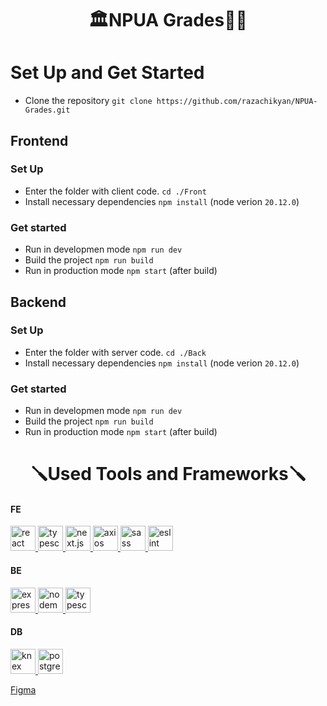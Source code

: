 <h1 align="center">🏛NPUA Grades👨‍🎓</h1>

# Set Up and Get Started
- Clone the repository `git clone https://github.com/razachikyan/NPUA-Grades.git`

## Frontend

### Set Up

- Enter the folder with client code. `cd ./Front`
- Install necessary dependencies `npm install`
  (node verion `20.12.0`)

### Get started

- Run in developmen mode `npm run dev`
- Build the project `npm run build`
- Run in production mode `npm start` (after build)

## Backend

### Set Up

- Enter the folder with server code. `cd ./Back`
- Install necessary dependencies `npm install`
  (node verion `20.12.0`)

### Get started

- Run in developmen mode `npm run dev`
- Build the project `npm run build`
- Run in production mode `npm start` (after build)

<h1 align="center">🪛Used Tools and Frameworks🪛</h1>

#### FE
<a href="https://react.dev/" target="_blank" rel="noreferrer"> <img src="https://www.svgrepo.com/show/303500/react-1-logo.svg" alt="react" width="40" height="40"/> </a>
<a href="https://www.typescriptlang.org/" target="_blank" rel="noreferrer"> <img src="https://www.svgrepo.com/show/374147/typescriptdef-official.svg" alt="typescript" width="40" height="40"/> </a>
<a href="https://nextjs.org/" target="_blank" rel="noreferrer"> <img src="https://www.svgrepo.com/show/378440/nextjs-fill.svg" alt="next.js" width="40" height="40"/> </a>
<a href="https://axios-http.com/" target="_blank" rel="noreferrer"> <img src="https://axios-http.com/assets/logo.svg" alt="axios" width="40" height="40"/> </a>
<a href="https://sass-lang.com/" target="_blank" rel="noreferrer"> <img src="https://www.svgrepo.com/show/349502/sass.svg" alt="sass" width="40" height="40"/> </a>
<a href="https://eslint.org/" target="_blank" rel="noreferrer"> <img src="https://www.svgrepo.com/show/353709/eslint.svg" alt="eslint" width="40" height="40"/> </a>

#### BE
<a href="https://expressjs.com/ru/" target="_blank" rel="noreferrer"> <img src="https://www.svgrepo.com/show/378837/node.svg" alt="expressjs" width="40" height="40"/> </a>
<a href="https://nodemon.io/" target="_blank" rel="noreferrer"> <img src="https://www.svgrepo.com/show/373932/nodemon.svg" alt="nodemon" width="40" height="40"/> </a>
<a href="https://www.typescriptlang.org/" target="_blank" rel="noreferrer"> <img src="https://www.svgrepo.com/show/374147/typescriptdef-official.svg" alt="typescript" width="40" height="40"/> </a>

#### DB
<a href="https://knexjs.org/" target="_blank" rel="noreferrer"> <img src="https://www.svgrepo.com/show/353972/knex.svg" alt="knex" width="40" height="40"/> </a>
<a href="https://www.postgresql.org/" target="_blank" rel="noreferrer"> <img src="https://www.svgrepo.com/show/303301/postgresql-logo.svg" alt="postgresql" width="40" height="40"/> </a>

[Figma](https://www.figma.com/file/vGOP0ne2AezZBReroXWNK7/Untitled?type=design&mode=design)

